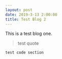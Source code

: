 ```yaml
---
layout: post
date: 2019-3-13 2:00:00
title: Test Blog 2
---
```


This is a test blog one.

> test quote

```r
test code section
```
